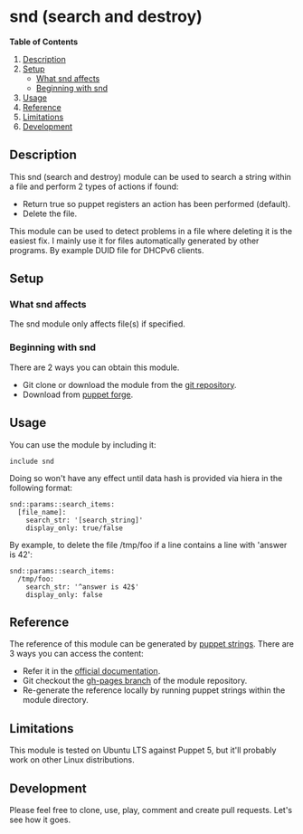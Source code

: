 # snd (search and destroy)

<b>Table of Contents</b>

1. [Description](#description)
1. [Setup](#setup)
    * [What snd affects](#what-snd-affects)
    * [Beginning with snd](#beginning-with-snd)
1. [Usage](#usage)
1. [Reference](#reference)
1. [Limitations](#limitations)
1. [Development](#development)

## Description

This snd (search and destroy) module can be used to search a string within a file and perform 2 types of actions if found:

- Return true so puppet registers an action has been performed (default).
- Delete the file.

This module can be used to detect problems in a file where deleting it is the easiest fix. I mainly use it for files automatically generated by other programs. By example DUID file for DHCPv6 clients.


## Setup

### What snd affects

The snd module only affects file(s) if specified.

### Beginning with snd

There are 2 ways you can obtain this module.

- Git clone or download the module from the [git repository](https://github.com/steroidg/snd).
- Download from [puppet forge](https://forge.puppet.com).


## Usage

You can use the module by including it:

```
include snd
```

Doing so won't have any effect until data hash is provided via hiera in the following format:

```
snd::params::search_items:
  [file_name]:
    search_str: '[search_string]'
    display_only: true/false
```

By example, to delete the file /tmp/foo if a line contains a line with 'answer is 42':

```
snd::params::search_items:
  /tmp/foo:
    search_str: '^answer is 42$'
    display_only: false
```


## Reference

The reference of this module can be generated by [puppet strings](https://github.com/puppetlabs/puppet-strings). There are 3 ways you can access the content:

- Refer it in the [official documentation](https://steroidg.github.io/snd/).
- Git checkout the [gh-pages branch](https://github.com/steroidg/snd/tree/gh-pages) of the module repository. 
- Re-generate the reference locally by running puppet strings within the module directory.

## Limitations

This module is tested on Ubuntu LTS against Puppet 5, but it'll probably work on other Linux distributions.

## Development

Please feel free to clone, use, play, comment and create pull requests. Let's see how it goes.

